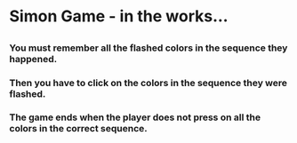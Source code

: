 # Simon Game - in the works...
## 
### You must remember all the flashed colors in the sequence they happened.
### Then you have to click on the colors in the sequence they were flashed.
### The game ends when the player does not press on all the colors in the correct sequence.
### 
